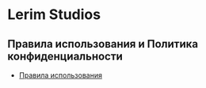 # Lerim Studios

## Правила использования и Политика конфиденциальности
- [Правила использования](https://github.com/Lerim-Studios/.github/blob/main/LerimTOS.md)
